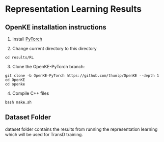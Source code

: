 # Representation Learning Results

## OpenKE installation instructions

1. Install [PyTorch](https://pytorch.org/get-started/locally/)

2. Change current directory to this directory
```
cd results/RL
```

3. Clone the OpenKE-PyTorch branch:
```
git clone -b OpenKE-PyTorch https://github.com/thunlp/OpenKE --depth 1
cd OpenKE
cd openke
```

4. Compile C++ files
```
bash make.sh
```

## Dataset Folder

dataset folder contains the results from running the representation learning which will be used for TransD training.